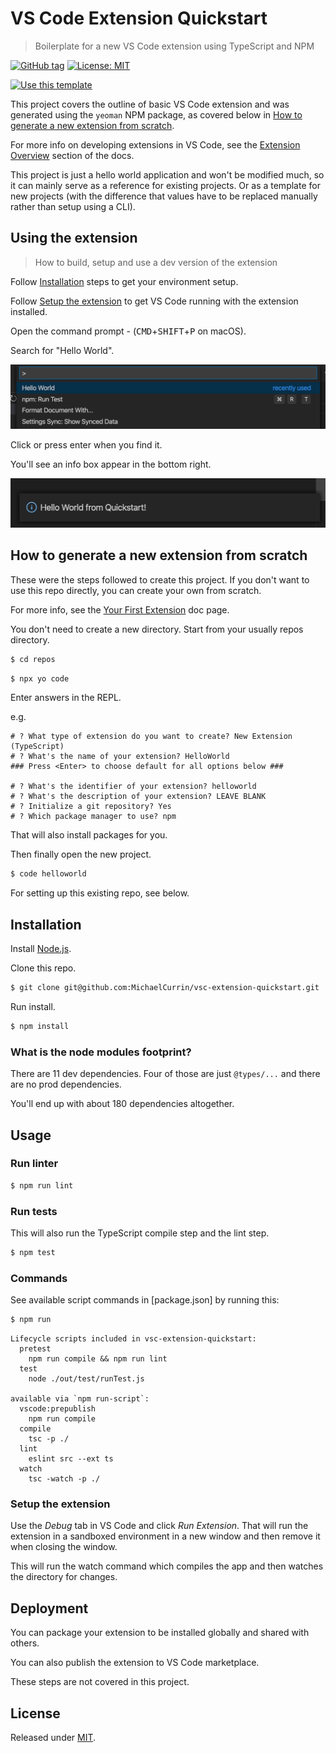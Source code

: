 # VS Code Extension Quickstart
> Boilerplate for a new VS Code extension using TypeScript and NPM

[![GitHub tag](https://img.shields.io/github/tag/MichaelCurrin/vsc-extension-quickstart)](https://github.com/MichaelCurrin/vsc-extension-quickstart/tags/?include_prereleases&sort=semver)
[![License: MIT](https://img.shields.io/badge/License-MIT-blue)](#license)

[![Use this template](https://img.shields.io/badge/Use_this_template-2ea44f?style=for-the-badge)](https://github.com/MichaelCurrin/vsc-extension-quickstart/generate)


This project covers the outline of basic VS Code extension and was generated using the `yeoman` NPM package, as covered below in [How to generate a new extension from scratch](#how-to-generate-a-new-extension-from-scratch).

For more info on developing extensions in VS Code, see the [Extension Overview](https://code.visualstudio.com/api) section of the docs.

This project is just a hello world application and won't be modified much, so it can mainly serve as a reference for existing projects. Or as a template for new projects (with the difference that values have to be replaced manually rather than setup using a CLI).


## Using the extension
> How to build, setup and use a dev version of the extension

Follow [Installation](#installation) steps to get your environment setup.

Follow [Setup the extension](#setup-the-extension) to get VS Code running with the extension installed.

Open the command prompt - (<kbd>CMD</kbd>+<kbd>SHIFT</kbd>+<kbd>P</kbd> on macOS).

Search for "Hello World".

![sample 1](/sample-1.png)

Click or press enter when you find it.

You'll see an info box appear in the bottom right.

![sample 2](/sample-2.png)


## How to generate a new extension from scratch

These were the steps followed to create this project. If you don't want to use this repo directly, you can create your own from scratch.

For more info, see the [Your First Extension](https://code.visualstudio.com/api/get-started/your-first-extension) doc page.

You don't need to create a new directory. Start from your usually repos directory.

```sh
$ cd repos
```

```sh
$ npx yo code
```

Enter answers in the REPL.

e.g.

```
# ? What type of extension do you want to create? New Extension (TypeScript)
# ? What's the name of your extension? HelloWorld
### Press <Enter> to choose default for all options below ###

# ? What's the identifier of your extension? helloworld
# ? What's the description of your extension? LEAVE BLANK
# ? Initialize a git repository? Yes
# ? Which package manager to use? npm
```

That will also install packages for you.

Then finally open the new project.

```sh
$ code helloworld
```

For setting up this existing repo, see below.


## Installation

Install [Node.js](https://gist.github.com/MichaelCurrin/aa1fc56419a355972b96bce23f3bccba).

Clone this repo.

```sh
$ git clone git@github.com:MichaelCurrin/vsc-extension-quickstart.git
```

Run install.

```sh
$ npm install
```

### What is the node modules footprint?

There are 11 dev dependencies. Four of those are just `@types/...` and there are no prod dependencies.

You'll end up with about 180 dependencies altogether.


## Usage


### Run linter

```sh
$ npm run lint
```

### Run tests

This will also run the TypeScript compile step and the lint step.

```sh
$ npm test
```

### Commands

See available script commands in [package.json] by running this:

```sh
$ npm run
```
```
Lifecycle scripts included in vsc-extension-quickstart:
  pretest
    npm run compile && npm run lint
  test
    node ./out/test/runTest.js

available via `npm run-script`:
  vscode:prepublish
    npm run compile
  compile
    tsc -p ./
  lint
    eslint src --ext ts
  watch
    tsc -watch -p ./
```

### Setup the extension

Use the _Debug_ tab in VS Code and click _Run Extension_. That will run the extension in a sandboxed environment in a new window and then remove it when closing the window.

This will run the watch command which compiles the app and then watches the directory for changes.

## Deployment

You can package your extension to be installed globally and shared with others.

You can also publish the extension to VS Code marketplace.

These steps are not covered in this project.


## License

Released under [MIT](/LICENSE).
